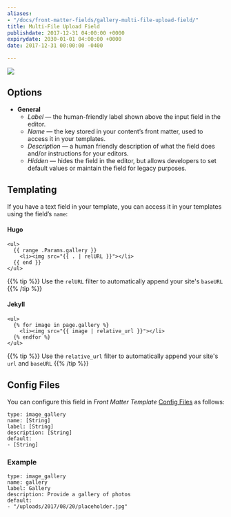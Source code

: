 ```yaml
---
aliases:
- "/docs/front-matter-fields/gallery-multi-file-upload-field/"
title: Multi-File Upload Field
publishdate: 2017-12-31 04:00:00 +0000
expirydate: 2030-01-01 04:00:00 +0000
date: 2017-12-31 00:00:00 -0400

---
```


![](/uploads/2018/01/multi-file-preview.png)

## Options

- **General**
  - _Label_ &mdash; the human-friendly label shown above the input field in the editor.
  - _Name_ &mdash; the key stored in your content’s front matter, used to access it in your templates.
  - _Description_ &mdash; a human friendly description of what the field does and/or instructions for your editors.
  - _Hidden_ &mdash; hides the field in the editor, but allows developers to set default values or maintain the field for legacy purposes.

## Templating
If you have a text field in your template, you can access it in your templates using the field’s `name`:

#### Hugo
```
<ul>
  {{ range .Params.gallery }}
    <li><img src="{{ . | relURL }}"></li>
  {{ end }}
</ul>
```

{{% tip %}}
Use the `relURL` filter to automatically append your site's `baseURL`
{{% /tip %}}

#### Jekyll
```
<ul>
  {% for image in page.gallery %}
    <li><img src="{{ image | relative_url }}"></li>
  {% endfor %}
</ul>
```

{{% tip %}}
Use the `relative_url` filter to automatically append your site's `url` and `baseURL`
{{% /tip %}}

## Config Files
You can configure this field in _Front Matter Template_ [Config Files](/docs/settings/config-files/) as follows:

```
type: image_gallery
name: [String]
label: [String]
description: [String]
default:
- [String]
```

### Example
```
type: image_gallery
name: gallery
label: Gallery
description: Provide a gallery of photos
default:
- "/uploads/2017/08/20/placeholder.jpg"
```